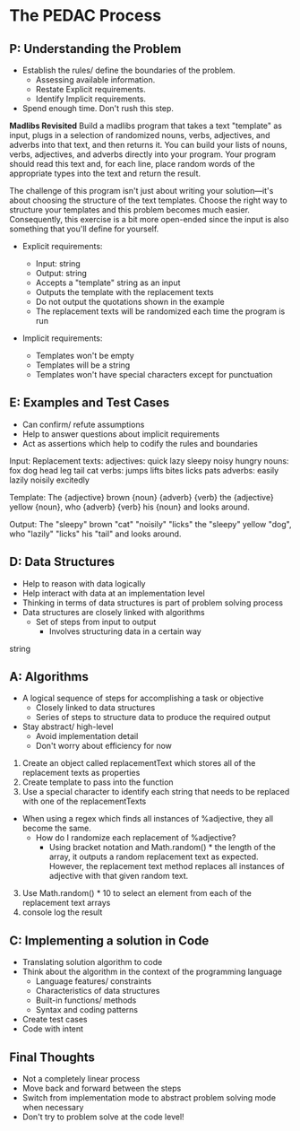 # The PEDAC Process

## P: Understanding the Problem

- Establish the rules/ define the boundaries of the problem.
  - Assessing available information.
  - Restate Explicit requirements.
  - Identify Implicit requirements.
- Spend enough time. Don't rush this step.

**Madlibs Revisited**
Build a madlibs program that takes a text "template" as input, plugs in a selection of randomized nouns, verbs, adjectives, and adverbs into that text, and then returns it. You can build your lists of nouns, verbs, adjectives, and adverbs directly into your program. Your program should read this text and, for each line, place random words of the appropriate types into the text and return the result.

The challenge of this program isn't just about writing your solution—it's about choosing the structure of the text templates. Choose the right way to structure your templates and this problem becomes much easier. Consequently, this exercise is a bit more open-ended since the input is also something that you'll define for yourself.

- Explicit requirements:
  - Input: string
  - Output: string
  - Accepts a "template" string as an input
  - Outputs the template with the replacement texts
  - Do not output the quotations shown in the example
  - The replacement texts will be randomized each time the program is run

- Implicit requirements:
  - Templates won't be empty
  - Templates will be a string
  - Templates won't have special characters except for punctuation

## E: Examples and Test Cases

- Can confirm/ refute assumptions
- Help to answer questions about implicit requirements
- Act as assertions which help to codify the rules and boundaries

Input:
Replacement texts:
adjectives: quick lazy sleepy noisy hungry
nouns: fox dog head leg tail cat
verbs: jumps lifts bites licks pats
adverbs: easily lazily noisily excitedly

Template:
The {adjective} brown {noun} {adverb} {verb} the {adjective} yellow {noun}, who {adverb} {verb} his {noun} and looks around.


Output:
The "sleepy" brown "cat" "noisily" "licks" the "sleepy" yellow "dog", who "lazily" "licks" his "tail" and looks around.


## D: Data Structures

- Help to reason with data logically
- Help interact with data at an implementation level
- Thinking in terms of data structures is part of problem solving process
- Data structures are closely linked with algorithms
  - Set of steps from input to output
    - Involves structuring data in a certain way

string

## A: Algorithms

- A logical sequence of steps for accomplishing a task or objective
  - Closely linked to data structures
  - Series of steps to structure data to produce the required output
- Stay abstract/ high-level
  - Avoid implementation detail
  - Don't worry about efficiency for now

1. Create an object called replacementText which stores all of the replacement texts as properties
2. Create template to pass into the function
3. Use a special character to identify each string that needs to be replaced with one of the replacementTexts
  - When using a regex which finds all instances of %adjective, they all become the same.
    - How do I randomize each replacement of %adjective?
      - Using bracket notation and Math.random() * the length of the array, it outputs a random replacement text as expected. However, the replacement text method replaces all instances of adjective with that given random text.
3. Use Math.random() * 10 to select an element from each of the replacement text arrays
4. console log the result

## C: Implementing a solution in Code

- Translating solution algorithm to code
- Think about the algorithm in the context of the programming language 
  - Language features/ constraints
  - Characteristics of data structures
  - Built-in functions/ methods
  - Syntax and coding patterns
- Create test cases
- Code with intent

## Final Thoughts

- Not a completely linear process
- Move back and forward between the steps
- Switch from implementation mode to abstract problem solving mode when necessary
- Don't try to problem solve at the code level!